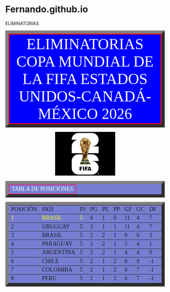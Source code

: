 # Fernando.github.io
<html>
<tittle>ELIMINATORIAS</tittle>
<head>
<center><table border=10 bgcolor=blue cellpadding=6 cellspacing=8>
<tr><td style="border-width: 4px; border: solid; border-color: #FF0000;"><center><font color=white><font face=aharoni><font size=8>ELIMINATORIAS COPA MUNDIAL DE LA FIFA ESTADOS UNIDOS-CANADÁ-MÉXICO 2026</font><center></td></tr>
</table></center>
<P>
<center><img src=ECM2026.jpg></center>
<p>


<center><table border=10 bgcolor= #767ED3 cellpadding=6 cellspacing=8>
<tr><center><td style="border-width: 1px; border: solid; border-color: #CE3B89;"><font color=white><font face=aharoni><font size=4>TABLA DE POSICIONES</font></td></table></center></tr>
<p>
<center><table border=10 bgcolor= #767ED3 cellpadding=6 cellspacing=8>
<tr><td><font face=aharoni><font size=4>POSICIÓN</font></td><td><font face=aharoni><font size=4>PAÍS</font></td><td><font face=aharoni><font size=4>PJ</font></td>
<td><font face=aharoni><font size=4>PG</font></td><td><font face=aharoni><font size=4>PE</font></td><td><font face=aharoni><font size=4>PP</font></td>
<td><font face=aharoni><font size=4>GF</font></td><td><font face=aharoni><font size=4>GC</font></td><td><font face=aharoni><font size=4>DF</font></td>
<td><font face=aharoni><font size=4>PUNTOS</font></td></tr>

<tr><td><font face=aharoni><font size=4><font color=yellow>1</font></font></td><td><font face=aharoni><font size=4><font color=yellow>BRASIL</font></font></td><td><font face=aharoni><font size=4><font color=yellow>5</font></td>
<td><font face=aharoni><font size=4>4</font></td><td><font face=aharoni><font size=4>1</font></td><td><font face=aharoni><font size=4>0</font></td>
<td><font face=aharoni><font size=4>11</font></td><td><font face=aharoni><font size=4>4</font></td><td><font face=aharoni><font size=4>7</font></td>
<td><font face=aharoni><font size=4>13</font></font></td></tr>

<tr><td><font face=aharoni><font size=4>2</font></td><td><font face=aharoni><font size=4>URUGUAY</font></td><td><font face=aharoni><font size=4>5</font></td>
<td><font face=aharoni><font size=4>3</font></td><td><font face=aharoni><font size=4>1</font></td><td><font face=aharoni><font size=4>1</font></td>
<td><font face=aharoni><font size=4>11</font></td><td><font face=aharoni><font size=4>4</font></td><td><font face=aharoni><font size=4>7</font></td>
<td><font face=aharoni><font size=4>10</font></td></tr>

<tr><td><font face=aharoni><font size=4>3</font></td><td><font face=aharoni><font size=4>BRASIL</font></td><td><font face=aharoni><font size=4>5</font></td>
<td><font face=aharoni><font size=4>2</font></td><td><font face=aharoni><font size=4>2</font></td><td><font face=aharoni><font size=4>1</font></td>
<td><font face=aharoni><font size=4>9</font></td><td><font face=aharoni><font size=4>6</font></td><td><font face=aharoni><font size=4>3</font></td>
<td><font face=aharoni><font size=4>8</font></td></tr>

<tr><td><font face=aharoni><font size=4>4</font></td><td><font face=aharoni><font size=4>PARAGUAY</font></td><td><font face=aharoni><font size=4>5</font></td>
<td><font face=aharoni><font size=4>2</font></td><td><font face=aharoni><font size=4>2</font></td><td><font face=aharoni><font size=4>1</font></td>
<td><font face=aharoni><font size=4>5</font></td><td><font face=aharoni><font size=4>4</font></td><td><font face=aharoni><font size=4>1</font></td>
<td><font face=aharoni><font size=4>8</font></td></tr>

<tr><td><font face=aharoni><font size=4>5</font></td><td><font face=aharoni><font size=4>ARGENTINA</font></td><td><font face=aharoni><font size=4>5</font></td>
<td><font face=aharoni><font size=4>2</font></td><td><font face=aharoni><font size=4>2</font></td><td><font face=aharoni><font size=4>1</font></td>
<td><font face=aharoni><font size=4>4</font></td><td><font face=aharoni><font size=4>4</font></td><td><font face=aharoni><font size=4>0</font></td>
<td><font face=aharoni><font size=4>8</font></td></tr>

<tr><td><font face=aharoni><font size=4>6</font></td><td><font face=aharoni><font size=4>CHILE</font></td><td><font face=aharoni><font size=4>5</font></td>
<td><font face=aharoni><font size=4>2</font></td><td><font face=aharoni><font size=4>1</font></td><td><font face=aharoni><font size=4>2</font></td>
<td><font face=aharoni><font size=4>8</font></td><td><font face=aharoni><font size=4>9</font></td><td><font face=aharoni><font size=4>-1</font></td>
<td><font face=aharoni><font size=4>7</font></td></tr>

<tr><td><font face=aharoni><font size=4>7</font></td><td><font face=aharoni><font size=4>COLOMBIA</font></td><td><font face=aharoni><font size=4>5</font></td>
<td><font face=aharoni><font size=4>2</font></td><td><font face=aharoni><font size=4>1</font></td><td><font face=aharoni><font size=4>2</font></td>
<td><font face=aharoni><font size=4>6</font></td><td><font face=aharoni><font size=4>7</font></td><td><font face=aharoni><font size=4>-1</font></td>
<td><font face=aharoni><font size=4>7</font></td></tr>

<tr><td><font face=aharoni><font size=4>8</font></td><td><font face=aharoni><font size=4>PERU</font></td><td><font face=aharoni><font size=4>5</font></td>
<td><font face=aharoni><font size=4>2</font></td><td><font face=aharoni><font size=4>1</font></td><td><font face=aharoni><font size=4>2</font></td>
<td><font face=aharoni><font size=4>6</font></td><td><font face=aharoni><font size=4>7</font></td><td><font face=aharoni><font size=4>-1</font></td>
<td><font face=aharoni><font size=4>7</font></td></tr>



</table></center>




</html>
